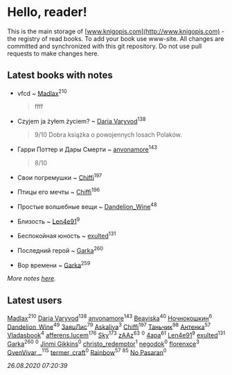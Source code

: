 # Hello, reader!
This is the main storage of [www.knigopis.com](http://www.knigopis.com) - the registry of read books.
To add your book use www-site. All changes are committed and synchronized with this git repository.
Do not use pull requests to make changes here.


## Latest books with notes
* vfcd ~ [Madlax](users/158/158304782-vkontakte)<sup>210</sup>
    > ffff

* Czyjem ja żyłem życiem? ~ [Daria Varyvod](users/829/829893410524253-facebook)<sup>138</sup>
    > 9/10 Dobra książka o powojennych losach Polaków.

* Гарри Поттер и Дары Смерти ~ [anvonamore](users/595/5957175-vkontakte)<sup>143</sup>
    > 8/10

* Свои погремушки ~ [Chiffi](users/105/105831994080785626680-google)<sup>197</sup>

* Птицы его мечты ~ [Chiffi](users/105/105831994080785626680-google)<sup>196</sup>

* Простые волшебные вещи ~ [Dandelion_Wine](users/586/58602788-vkontakte)<sup>48</sup>

* Близость ~ [Len4e91](users/254/254448176-yandex)<sup>9</sup>

* Беспокойная юность ~ [exulted](users/100/100599204551896265722-google)<sup>131</sup>

* Последний герой ~ [Garka](users/115/115753719718250012620-google)<sup>260</sup>

* Вор времени ~ [Garka](users/115/115753719718250012620-google)<sup>259</sup>


_More notes [here](latest_books_with_notes.md)._


## Latest users
[Madlax](users/158/158304782-vkontakte)<sup>210</sup> 
[Daria Varyvod](users/829/829893410524253-facebook)<sup>138</sup> 
[anvonamore](users/595/5957175-vkontakte)<sup>143</sup> 
[Beaviska](users/102/10202544960024508-facebook)<sup>40</sup> 
[Ночнокошкин](users/104/104299837-vkontakte)<sup>6</sup> 
[Dandelion_Wine](users/586/58602788-vkontakte)<sup>49</sup> 
[ЗаяцЛис](users/112/112388384595246311466-google)<sup>79</sup> 
[Askaliya](users/326/326783541-vkontakte)<sup>3</sup> 
[Chiffi](users/105/105831994080785626680-google)<sup>197</sup> 
[Таньчик](users/209/2096581563762610-facebook)<sup>98</sup> 
[Антенка](users/118/118158645037334943900-google)<sup>57</sup> 
[Vladasbook](users/221/221759364-yandex)<sup>4</sup> 
[afferens.lucem](users/196/196071655-vkontakte)<sup>176</sup> 
[Sky](users/118/118049897850017649660-googleplus)<sup>173</sup> 
[zAAz](users/202/202248233-vkontakte)<sup>63</sup> 
[](users/112/112786334705654109133-google)<sup>0</sup> 
[4apa](users/117/117392596378069249667-google)<sup>61</sup> 
[Len4e91](users/254/254448176-yandex)<sup>9</sup> 
[exulted](users/100/100599204551896265722-google)<sup>131</sup> 
[Garka](users/115/115753719718250012620-google)<sup>260</sup> 
[](users/104/104915951904734387490-google)<sup>0</sup> 
[Jinmi Gikkins](users/116/116590656999595569531-google)<sup>0</sup> 
[christo_redemptor](users/144/14490047-vkontakte)<sup>1</sup> 
[negodok](users/884/8841255-vkontakte)<sup>0</sup> 
[florenxce](users/113/113221536298663028563-googleplus)<sup>3</sup> 
[GvenVivar ..](users/158/158266434925901-facebook)<sup>115</sup> 
[termer_craft](users/342/34250840-vkontakte)<sup>0</sup> 
[Rainbow](users/109/109787328219839805802-google)<sup>57</sup> 
[](users/300/300123225-vkontakte)<sup>85</sup> 
[No Pasaran](users/878/87846211-vkontakte)<sup>0</sup> 


_26.08.2020 07:20:39_
